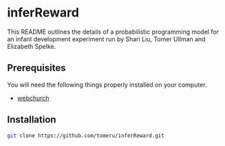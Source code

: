 # inferReward

This README outlines the details of a probabilistic programming model for an infant development experiment 
run by Shari Liu, Tomer Ullman and Elizabeth Spelke. 

## Prerequisites

You will need the following things properly installed on your computer.

* [webchurch](https://github.com/probmods/webchurch)


## Installation

```bash
git clone https://github.com/tomeru/inferReward.git
